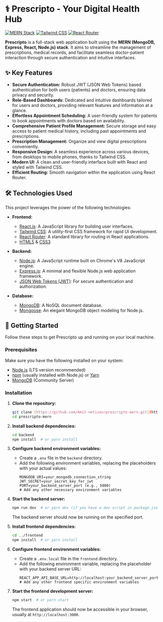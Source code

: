 # ⚕️ Prescripto - Your Digital Health Hub

[![MERN Stack](https://img.shields.io/badge/MERN-MongoDB%20%7C%20Express%20%7C%20React%20%7C%20Node.js-brightgreen)](https://www.mongodb.com/mern-stack)
[![Tailwind CSS](https://img.shields.io/badge/Tailwind_CSS-v3.x-%2338B2AC?style=flat&logo=tailwind-css&logoColor=white)](https://tailwindcss.com/)
[![React Router](https://img.shields.io/badge/React_Router-v6.x-%23F44250?style=flat&logo=react-router&logoColor=white)](https://reactrouter.com/)

**Prescripto** is a full-stack web application built using the **MERN (MongoDB, Express, React, Node.js) stack**. It aims to streamline the management of prescriptions, medical records, and facilitate seamless doctor-patient interaction through secure authentication and intuitive interfaces.

## ✨ Key Features

* **Secure Authentication:** Robust JWT (JSON Web Tokens) based authentication for both users (patients) and doctors, ensuring data privacy and security.
* **Role-Based Dashboards:** Dedicated and intuitive dashboards tailored for users and doctors, providing relevant features and information at a glance.
* **Effortless Appointment Scheduling:** A user-friendly system for patients to book appointments with doctors based on availability.
* **Comprehensive Patient Profile Management:** Secure storage and easy access to patient medical history, including past appointments and prescriptions.
* **Prescription Management:** Organize and view digital prescriptions conveniently.
* **Responsive Design:** A seamless experience across various devices, from desktops to mobile phones, thanks to Tailwind CSS.
* **Modern UI:** A clean and user-friendly interface built with React and styled with Tailwind CSS.
* **Efficient Routing:** Smooth navigation within the application using React Router.

## 🛠️ Technologies Used

This project leverages the power of the following technologies:

* **Frontend:**
    * [React.js](https://react.dev/): A JavaScript library for building user interfaces.
    * [Tailwind CSS](https://tailwindcss.com/): A utility-first CSS framework for rapid UI development.
    * [React Router](https://reactrouter.com/): A standard library for routing in React applications.
    * [HTML5](https://developer.mozilla.org/en-US/docs/Web/HTML) & [CSS3](https://developer.mozilla.org/en-US/docs/Web/CSS)

* **Backend:**
    * [Node.js](https://nodejs.org/): A JavaScript runtime built on Chrome's V8 JavaScript engine.
    * [Express.js](https://expressjs.com/): A minimal and flexible Node.js web application framework.
    * [JSON Web Tokens (JWT)](https://jwt.io/): For secure authentication and authorization.

* **Database:**
    * [MongoDB](https://www.mongodb.com/): A NoSQL document database.
    * [Mongoose](https://mongoosejs.com/): An elegant MongoDB object modeling for Node.js.

## 🚀 Getting Started

Follow these steps to get Prescripto up and running on your local machine.

### Prerequisites

Make sure you have the following installed on your system:

* [Node.js](https://nodejs.org/) (LTS version recommended)
* [npm](https://www.npmjs.com/) (usually installed with Node.js) or [Yarn](https://yarnpkg.com/)
* [MongoDB](https://www.mongodb.com/try/download/community) (Community Server)

### Installation

1.  **Clone the repository:**
    ```bash
    git clone [https://github.com/Amit-netizen/prescripto-mern.git](https://github.com/Amit-netizen/prescripto-mern.git)
    cd prescripto-mern
    ```

2.  **Install backend dependencies:**
    ```bash
    cd backend
    npm install  # or yarn install
    ```

3.  **Configure backend environment variables:**
    * Create a `.env` file in the `backend` directory.
    * Add the following environment variables, replacing the placeholders with your actual values:
        ```env
        MONGODB_URI=your_mongodb_connection_string
        JWT_SECRET=your_secret_key_for_jwt
        PORT=your_backend_server_port (e.g., 5000)
        # Add any other necessary environment variables
        ```

4.  **Start the backend server:**
    ```bash
    npm run dev  # or yarn dev (if you have a dev script in package.json)
    ```
    The backend server should now be running on the specified port.

5.  **Install frontend dependencies:**
    ```bash
    cd ../frontend
    npm install  # or yarn install
    ```

6.  **Configure frontend environment variables:**
    * Create a `.env.local` file in the `frontend` directory.
    * Add the following environment variable, replacing the placeholder with your backend server URL:
        ```env
        REACT_APP_API_BASE_URL=http://localhost:your_backend_server_port
        # Add any other frontend specific environment variables
        ```

7.  **Start the frontend development server:**
    ```bash
    npm start  # or yarn start
    ```
    The frontend application should now be accessible in your browser, usually at `http://localhost:3000`.
